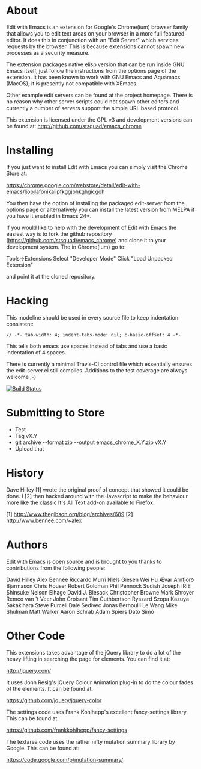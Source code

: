 About
=====

Edit with Emacs is an extension for Google's Chrome(ium) browser family
that allows you to edit text areas on your browser in a more full
featured editor. It does this in conjunction with an "Edit Server"
which services requests by the browser. This is because extensions
cannot spawn new processes as a security measure.

The extension packages native elisp version that can be run inside
GNU Emacs itself, just follow the instructions from the options page
of the extension. It has been known to work with GNU Emacs and
Aquamacs (MacOS); it is presently not compatible with XEmacs.

Other example edit servers can be found at the project homepage. There
is no reason why other server scripts could not spawn other editors
and currently a number of servers support the simple URL based
protocol.

This extension is licensed under the GPL v3 and development versions
can be found at: http://github.com/stsquad/emacs_chrome

Installing
==========

If you just want to install Edit with Emacs you can simply visit the
Chrome Store at:

https://chrome.google.com/webstore/detail/edit-with-emacs/ljobjlafonikaiipfkggjbhkghgicgoh

You then have the option of installing the packaged edit-server from the
options page or alternatively you can install the latest version from
MELPA if you have it enabled in Emacs 24+.

If you would like to help with the development of Edit with Emacs the
easiest way is to fork the github repository (https://github.com/stsquad/emacs_chrome)
and clone it to your development system. The in Chrome(ium) go to:

Tools->Extensions
Select "Developer Mode"
Click "Load Unpacked Extension"

and point it at the cloned repository.

Hacking
=======

This modeline should be used in every source file to keep indentation
consistent:

    // -*- tab-width: 4; indent-tabs-mode: nil; c-basic-offset: 4 -*-

This tells both emacs use spaces instead of tabs and use a basic indentation
of 4 spaces.

There is currently a minimal Travis-CI control file which
essentially ensures the edit-server.el still compiles. Additions to
the test coverage are always welcome ;-)

[![Build Status](https://travis-ci.org/stsquad/emacs_chrome.png?branch=master)](https://travis-ci.org/stsquad/emacs_chrome)

Submitting to Store
===================

* Test
* Tag vX.Y
* git archive --format zip --output emacs_chrome_X.Y.zip vX.Y
* Upload that

History
=======

Dave Hilley [1] wrote the original proof of concept that showed it
could be done. I [2] then hacked around with the Javascript to make
the behaviour more like the classic It's All Text add-on available to
Firefox.

[1] http://www.thegibson.org/blog/archives/689
[2] http://www.bennee.com/~alex

Authors
=======

Edit with Emacs is open source and is brought to you thanks to
contributions from the following people:

David Hilley
Alex Bennée
Riccardo Murri
Niels Giesen
Wei Hu
Ævar Arnfjörð Bjarmason
Chris Houser
Robert Goldman
Phil Pennock
Sudish Joseph
IRIE Shinsuke
Nelson Elhage
David J. Biesack
Christopher Browne
Mark Shroyer
Remco van 't Veer
John Croisant
Tim Cuthbertson
Ryszard Szopa
Kazuya Sakakihara
Steve Purcell
Dale Sedivec
Jonas Bernoulli
Le Wang
Mike Shulman
Matt Walker
Aaron Schrab
Adam Spiers
Dato Simó

Other Code
==========

This extensions takes advantage of the jQuery library
to do a lot of the heavy lifting in searching the page
for elements. You can find it at:

http://jquery.com/

It uses John Resig's jQuery Colour Animation plug-in
to do the colour fades of the elements. It can be found
at:

https://github.com/jquery/jquery-color

The settings code uses Frank Kohlhepp's excellent
fancy-settings library. This can be found at:

https://github.com/frankkohlhepp/fancy-settings

The textarea code uses the rather nifty mutation summary
library by Google. This can be found at:

https://code.google.com/p/mutation-summary/
